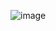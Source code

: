 ![image](https://user-images.githubusercontent.com/48994987/217677073-948df870-cb26-4fcb-bcbc-ffc3598d696f.png)
